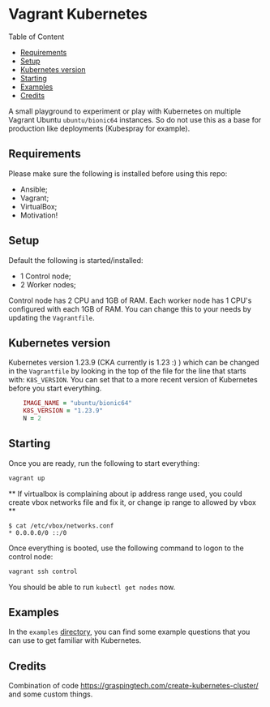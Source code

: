 # Vagrant Kubernetes

Table of Content
  * [Requirements](#requirements)
  * [Setup](#setup)
  * [Kubernetes version](#kubernetes-version)
  * [Starting](#starting)
  * [Examples](#examples)
  * [Credits](#credits)

A small playground to experiment or play with Kubernetes on multiple Vagrant Ubuntu `ubuntu/bionic64` instances. So do not use this as a base for production like deployments (Kubespray for example).

## Requirements

Please make sure the following is installed before using this repo:

* Ansible;
* Vagrant;
* VirtualBox;
* Motivation!

## Setup

Default the following is started/installed:

* 1 Control node;
* 2 Worker nodes;

Control node has 2 CPU and 1GB of RAM. Each worker node has 1 CPU's configured with each 1GB of RAM. You can change this to your needs by updating the `Vagrantfile`.

## Kubernetes version

Kubernetes version 1.23.9 (CKA currently is 1.23 :) ) which can be changed in the `Vagrantfile` by looking in the top of the file for the line that starts with: `K8S_VERSION`. You can set that to a more recent version of Kubernetes before you start everything.

```ruby
    IMAGE_NAME = "ubuntu/bionic64"
    K8S_VERSION = "1.23.9"
    N = 2
```

## Starting

Once you are ready, run the following to start everything:

```sh
vagrant up
```
** If virtualbox is complaining about ip address range used, you could create vbox networks file and fix it, or change ip range to allowed by vbox **
```
$ cat /etc/vbox/networks.conf
* 0.0.0.0/0 ::/0
```

Once everything is booted, use the following command to logon to the control node:

```sh
vagrant ssh control
```

You should be able to run `kubectl get nodes` now.

## Examples

In the `examples` [directory](examples/readme.md), you can find some example questions that you can use to get familiar with Kubernetes.

## Credits

Combination of code https://graspingtech.com/create-kubernetes-cluster/ and some custom things.
